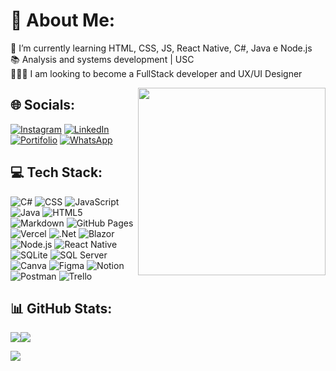# 💫 About Me:
🌱 I’m currently learning HTML, CSS, JS, React Native, C#, Java e Node.js<br>📚 
Analysis and systems development | USC<br>👩🏻‍💻 I am looking to become a FullStack developer and UX/UI Designer

<img align="right" width="300" src="https://i2.wp.com/allhtaccess.info/wp-content/uploads/2018/03/programming.gif?fit=1281%2C716&ssl=1" />


## 🌐 Socials:
[![Instagram](https://img.shields.io/badge/Instagram-333333?style=flat&logo=Instagram)](https://instagram.com/codingwithmari) [![LinkedIn](https://img.shields.io/badge/LinkedIn-333333?style=flat&logo=LinkedIn)](https://linkedin.com/in/maahbatistaa) [![Portifolio](https://img.shields.io/badge/website-333333?style=flat&logo=About.me)](https://maahbatistaa.github.io/portfolio/) [![WhatsApp](https://img.shields.io/badge/WhatsApp-333333?style=flat&logo=WhatsApp)](https://wa.me/5541991568570)

## 💻 Tech Stack:
![C#](https://img.shields.io/badge/-CSharp-333333?style=flat&logo=csharp)
![CSS](https://img.shields.io/badge/-CSS3-333333?style=flat&logo=css3)
![JavaScript](https://img.shields.io/badge/-JavaScript-333333?style=flat&logo=javascript)
![Java](https://img.shields.io/badge/-Java-333333?style=flat&logo=openjdk)
![HTML5](https://img.shields.io/badge/-HTML5-333333?style=flat&logo=HTML5)
![Markdown](https://img.shields.io/badge/-Markdown-333333?style=flat&logo=markdown)
![GitHub Pages](https://img.shields.io/badge/-GitHub-333333?style=flat&logo=GitHub)
![Vercel](https://img.shields.io/badge/-Vercel-333333?style=flat&logo=vercel)
![.Net](https://img.shields.io/badge/-.NET-333333?style=flat&logo=.net)
![Blazor](https://img.shields.io/badge/-Blazor-333333?style=flat&logo=blazor)
![Node.js](https://img.shields.io/badge/-Node.js-333333?style=flat&logo=node.js)
![React Native](https://img.shields.io/badge/-React%20Native-333333?style=flat&logo=react)
![SQLite](https://img.shields.io/badge/-SQLite-333333?style=flat&logo=sqlite)
![SQL Server](https://img.shields.io/badge/-MicrosoftSQLServer-333333?style=flat&logo=microsoft%20sql%20server)
![Canva](https://img.shields.io/badge/-Canva-333333?style=flat&logo=Canva)
![Figma](https://img.shields.io/badge/-Figma-333333?style=flat&logo=figma)
![Notion](https://img.shields.io/badge/-Notion-333333?style=flat&logo=notion)
![Postman](https://img.shields.io/badge/-Postman-333333?style=flat&logo=postman)
![Trello](https://img.shields.io/badge/-Trello-333333?style=flat&logo=Trello)


## 📊 GitHub Stats:
![](https://github-readme-stats.vercel.app/api/top-langs/?username=maahbatistaa&theme=highcontrast&hide_border=false&include_all_commits=false&count_private=false&layout=compact)![](https://github-readme-streak-stats.herokuapp.com/?user=maahbatistaa&theme=highcontrast&hide_border=false)<br/>

[![](https://visitcount.itsvg.in/api?id=MaahBatistaa&icon=0&color=12)](https://visitcount.itsvg.in)
